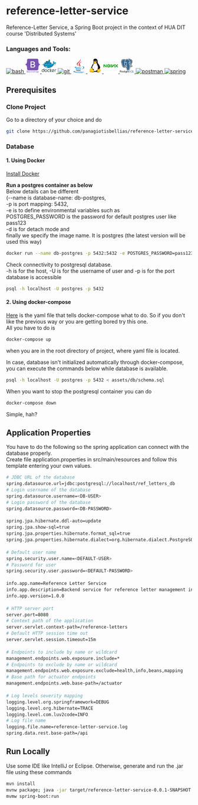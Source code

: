 # reference-letter-service
Reference-Letter Service, a Spring Boot project in the context of HUA DIT course 'Distributed Systems'

<h3 align="left">Languages and Tools:</h3>
<p align="left"> <a href="https://www.gnu.org/software/bash/" target="_blank" rel="noreferrer"> <img src="https://www.vectorlogo.zone/logos/gnu_bash/gnu_bash-icon.svg" alt="bash" width="40" height="40"/> </a> <a href="https://getbootstrap.com" target="_blank" rel="noreferrer"> <img src="https://raw.githubusercontent.com/devicons/devicon/master/icons/bootstrap/bootstrap-plain-wordmark.svg" alt="bootstrap" width="40" height="40"/> </a> <a href="https://www.docker.com/" target="_blank" rel="noreferrer"> <img src="https://raw.githubusercontent.com/devicons/devicon/master/icons/docker/docker-original-wordmark.svg" alt="docker" width="40" height="40"/> </a> <a href="https://git-scm.com/" target="_blank" rel="noreferrer"> <img src="https://www.vectorlogo.zone/logos/git-scm/git-scm-icon.svg" alt="git" width="40" height="40"/> </a> <a href="https://www.java.com" target="_blank" rel="noreferrer"> <img src="https://raw.githubusercontent.com/devicons/devicon/master/icons/java/java-original.svg" alt="java" width="40" height="40"/> </a> <a href="https://www.linux.org/" target="_blank" rel="noreferrer"> <img src="https://raw.githubusercontent.com/devicons/devicon/master/icons/linux/linux-original.svg" alt="linux" width="40" height="40"/> </a> <a href="https://www.nginx.com" target="_blank" rel="noreferrer"> <img src="https://raw.githubusercontent.com/devicons/devicon/master/icons/nginx/nginx-original.svg" alt="nginx" width="40" height="40"/> </a> <a href="https://www.postgresql.org" target="_blank" rel="noreferrer"> <img src="https://raw.githubusercontent.com/devicons/devicon/master/icons/postgresql/postgresql-original-wordmark.svg" alt="postgresql" width="40" height="40"/> </a> <a href="https://postman.com" target="_blank" rel="noreferrer"> <img src="https://www.vectorlogo.zone/logos/getpostman/getpostman-icon.svg" alt="postman" width="40" height="40"/> </a> <a href="https://spring.io/" target="_blank" rel="noreferrer"> <img src="https://www.vectorlogo.zone/logos/springio/springio-icon.svg" alt="spring" width="40" height="40"/> </a> </p>

## Prerequisites
### Clone Project

Go to a directory of your choice and do
```bash
git clone https://github.com/panagiotisbellias/reference-letter-service.git
```

### Database

#### 1. Using Docker
[Install Docker](https://docs.docker.com/get-docker/)

**Run a postgres container as below**  
Below details can be different  
(--name is database-name: db-postgres,  
 -p is port mapping: 5432,  
 -e is to define environmental variables such as  
 POSTGRES_PASSWORD is the password for default postgres user like pass123  
 -d is for detach mode and  
 finally we specify the image name. It is postgres (the latest version will be used this way)

```bash
docker run --name db-postgres -p 5432:5432 -e POSTGRES_PASSWORD=pass123 -d postgres
```
Check connectivity to postgresql database.  
-h is for the host, -U is for the username of user and -p is for the port database is accessible
```bash
psql -h localhost -U postgres -p 5432
```

#### 2. Using docker-compose
[Here](docker-compose.yaml) is the yaml file that tells docker-compose what to do. So if you don't like the previous way or you are getting bored try this one.  
All you have to do is
```bash
docker-compose up
```
when you are in the root directory of project, where yaml file is located.

In case, database isn't initialized automatically through docker-compose, you can execute the commands below while database is available.
```bash
psql -h localhost -U postgres -p 5432 < assets/db/schema.sql
```

When you want to stop the postgresql container you can do
```bash
docker-compose down
```

Simple, hah?

## Application Properties

You have to do the following so the spring application can connect with the database properly.  
Create file application.properties in src/main/resources and follow this template entering your own values.
```bash
# JDBC URL of the database
spring.datasource.url=jdbc:postgresql://localhost/ref_letters_db
# Login username of the database
spring.datasource.username=<DB-USER>
# Login password of the database
spring.datasource.password=<DB-PASSWORD>

spring.jpa.hibernate.ddl-auto=update
spring.jpa.show-sql=true
spring.jpa.properties.hibernate.format_sql=true
spring.jpa.properties.hibernate.dialect=org.hibernate.dialect.PostgreSQL81Dialect

# Default user name
spring.security.user.name=<DEFAULT-USER>
# Password for user
spring.security.user.password=<DEFAULT-PASSWORD>

info.app.name=Reference Letter Service
info.app.description=Backend service for reference letter management in the context of 'Distributed Systems' course at HUA DIT
info.app.version=1.0.0

# HTTP server port
server.port=8080
# Context path of the application
server.servlet.context-path=/reference-letters
# Default HTTP session time out
server.servlet.session.timeout=15m

# Endpoints to include by name or wildcard
management.endpoints.web.exposure.include=*
# Endpoints to exclude by name or wildcard
management.endpoints.web.exposure.exclude=health,info,beans,mapping
# Base path for actuator endpoints
management.endpoints.web.base-path=/actuator

# Log levels severity mapping
logging.level.org.springframework=DEBUG
logging.level.org.hibernate=TRACE
logging.level.com.luv2code=INFO
# Log file name
logging.file.name=reference-letter-service.log
spring.data.rest.base-path=/api
```

## Run Locally
Use some IDE like IntelliJ or Eclipse. Otherwise, generate and run the .jar file using these commands
```bash
mvn install
mvnw package; java -jar target/reference-letter-service-0.0.1-SNAPSHOT.jar
mvmw spring-boot:run
```